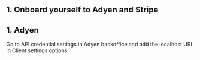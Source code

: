 ## 1. Onboard yourself to Adyen and Stripe


## 1. Adyen

Go to API credential settings in Adyen backoffice and add the localhost URL in Client settings options